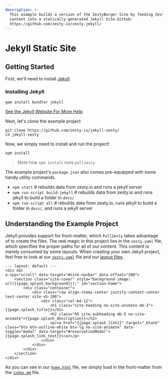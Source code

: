 ```yaml
---
description: >-
  This example builds a version of the ZestyBurger Site by feeding Zesty.io
  content into a statically-generated Jekyll Site.Github:
  https://github.com/zesty-io/zesty-jekyll/​
---
```


# Jekyll Static Site

## Getting Started

First, we'll need to install [Jekyll](https://jekyllrb.com).

### Installing Jekyll

```
gem install bundler jekyll
```

[See the Jekyll Website For More Help](https://jekyllrb.com/docs/installation/)

Next, let's clone the example project

```
git clone https://github.com/zesty-io/jekyll-zesty/
cd jekyll-zesty
```

Now, we simply need to install and run the project!

```
npm install
```

> Note how `npm install` runs `pullzesty`

The example project's `package.json` also comes pre-equipped with some handy utility commands.

* `npm start` # rebuilds data from zesty.io and runs a jekyll server
* `npm run-script build-jekyll` # rebuilds data from zesty.io and runs jekyll to build a folder in `docs/`
* `npm run-script all` # rebuilds data from zesty.io, runs jekyll to build a folder in `docs/`, and runs a jekyll server

## Understanding the Example Project

Jekyll provides support for front-matter, which `PullZesty` takes advantage of to create the files. The real magic in this project lies in the `zesty.yaml` file, which specifies the proper paths for all of our content. This content is merely consumed by some layouts. When creating your own Jekyll project, feel free to look at our [`zesty.yaml`](https://github.com/zesty-io/jekyll-zesty/blob/master/zesty.yaml) file and our [layout files](https://github.com/zesty-io/jekyll-zesty/blob/master/\_layouts/).


```markup
--- layout: default ---
<div dat
a-spy="scroll" data-target="#site-navbar" data-offset="200">
    <section class="site-cover" style="background-image: url({{page.splash_background}});" id="section-home">
        <div class="container">
            <div class="row align-items-center justify-content-center text-center site-vh-100">
                <div class="col-md-12">
                    <h1 class="site-heading no-site-animate mb-3">{{page.splash_title}}</h1>
                    <h2 class="h5 site-subheading mb-5 no-site-animate">{{page.splash_description}}</h2>
                    <p><a href="{{page.splash_link}}" target="_blank" class="btn btn-outline-white btn-lg no-site-animate" data-toggle="modal" data-target="#reservationModal">{{page.splash_link_text}}</a></p>
                </div>
            </div>
        </div>
    </section>
</div>
```


As you can see in our [`home.html`](https://github.com/zesty-io/jekyll-zesty/blob/master/\_layouts/home.html) file, we simply load in the front-matter from the [`index.md`](https://github.com/zesty-io/jekyll-zesty/blob/master/index.md) file.
